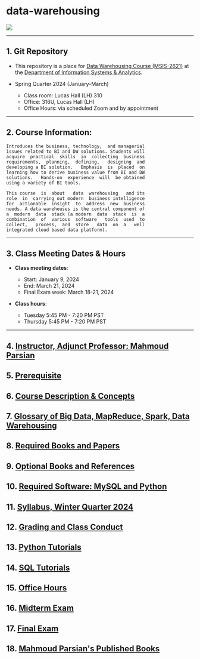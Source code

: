 # data-warehousing


![](./data_warehouse_image.png)

---------

## 1. Git Repository

* This repository is a place for [Data Warehousing 
  Course (MSIS-2621)](https://www.scu.edu/business/graduate-degrees/ms-programs/ms-information-systems/curriculum/)
  at the [Department of Information Systems & Analytics](https://www.scu.edu/business/isa/).
   

* Spring Quarter 2024 (January-March)
	* Class room: Lucas Hall (LH) 310
	* Office: 316U, Lucas Hall (LH)
	* Office Hours: via scheduled Zoom and by appointment

---------

## 2. Course Information: 

	Introduces the business, technology,  and managerial 
	issues related to BI and DW solutions. Students will 
	acquire  practical  skills  in  collecting  business 
	requirements,  planning,  defining,   designing  and 
	developing a BI solution.   Emphasis  is  placed  on 
	learning how to derive business value from BI and DW 
	solutions.   Hands-on  experience  will  be obtained 
	using a variety of BI tools. 

	This course  is  about   data  warehousing   and its 
	role  in  carrying out modern  business intelligence 
	for  actionable  insight  to  address  new  business 
	needs. A data warehouses is the central component of 
	a  modern  data  stack (a modern  data  stack  is  a 
	combination  of  various  software   tools  used  to 
	collect,   process,  and  store   data  on  a   well 
	integrated cloud based data platform). 

----------

## 3. Class Meeting Dates & Hours

* **Class meeting dates**: 
	* Start: January 9, 2024
	* End: March 21, 2024
	* Final Exam week: March 18-21, 2024

* **Class hours**:  
	* Tuesday 5:45 PM - 7:20 PM PST
	* Thursday 5:45 PM - 7:20 PM PST

-----------

## 4.  [Instructor, Adjunct Professor: Mahmoud Parsian](https://www.scu.edu/business/isa/faculty/parsian/)

## 5.  [Prerequisite](./webdocs/prerequisite.md)

## 6.  [Course Description & Concepts](./webdocs/course_description.md)

## 7.  [Glossary of Big Data, MapReduce, Spark, Data Warehousing](https://github.com/mahmoudparsian/big-data-mapreduce-course/blob/master/slides/glossary/README.md)

## 8.  [Required Books and Papers](./webdocs/required_books.md)

## 9.  [Optional Books and References](./webdocs/optional_books.md)

## 10. [Required Software: MySQL and Python](./webdocs/required_software.md)

## 11. [Syllabus, Winter Quarter 2024](./syllabus/2024-Winter-Quarter/README.md)

## 12. [Grading and Class Conduct](./webdocs/grading_and_class_conduct.md)

## 13. [Python Tutorials](./webdocs/python_tutorials.md)

## 14. [SQL Tutorials](./webdocs/sql_tutorials.md)

## 15. [Office Hours](./webdocs/office_hours.md)

## 16. [Midterm Exam](./webdocs/midterm_exam.md)

## 17. [Final Exam](./webdocs/final_exam.md)

## 18. [Mahmoud Parsian's Published Books](./webdocs/mahmoud_parsian_books.md)

